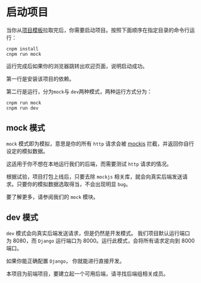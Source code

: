 # 启动项目

当你从[项目模板](https://github.com/IGEM-USTC2020-FRO/igem_template)拉取完后，你需要启动项目。按照下面顺序在指定目录的命令行运行：

```
cnpm install 
cnpm run mock
```

运行完成后如果你的浏览器跳转出欢迎页面，说明启动成功。

第一行是安装该项目的依赖。

第二行是运行，分为`mock`与 `dev`两种模式，两种运行方式分为：

```
cnpm run mock
cnpm run dev
```



## mock 模式

`mock` 模式即为模拟，意思是你的所有 `http` 请求会被 [mockjs](http://mockjs.com/) 拦截，并返回你自行设定的模拟数据。

这适用于你不想在本地运行我们的后端，而需要测试 `http` 请求的情况。

根据试验，项目打包上线后，只要去除 `mockjs` 相关库，就会向真实后端发送请求。只要你的模拟数据选取得当，不会出现明显 `bug`。

要了解更多，请参阅我们的 `mock` 模块。

## dev 模式

`dev` 模式会向真实后端发送请求，但是仍然是开发模式。 我们项目默认运行端口为 8080，而 `Django` 运行端口为 8000。运行此模式，会将所有请求定向到 8000 端口。

如果你能正确配置 `Django`， 你就能进行直接开发。

本项目为前端项目，要建立起一个可用后端，请寻找后端组相关成员。